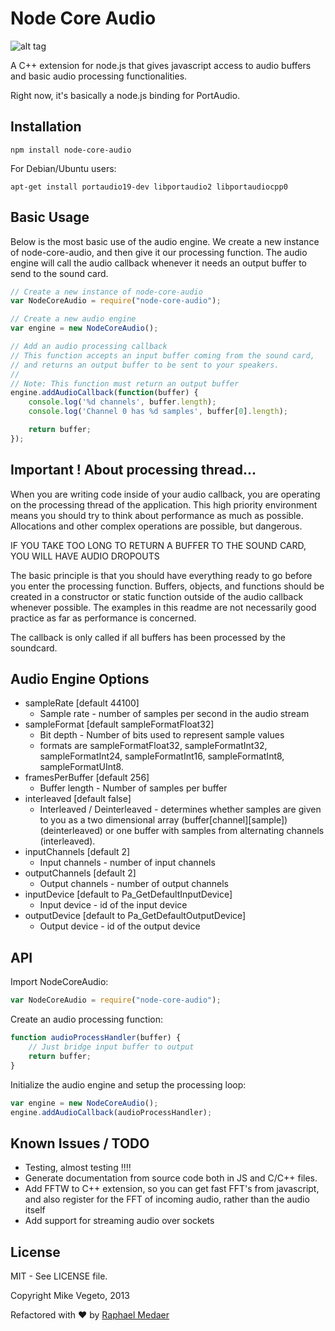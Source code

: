 # Node Core Audio

![alt tag](https://nodei.co/npm-dl/node-core-audio.png)

A C++ extension for node.js that gives javascript access to audio buffers and basic audio processing functionalities.

Right now, it's basically a node.js binding for PortAudio.

## Installation

```
npm install node-core-audio
```

For Debian/Ubuntu users:

```
apt-get install portaudio19-dev libportaudio2 libportaudiocpp0
```

## Basic Usage

Below is the most basic use of the audio engine. We create a new instance of
node-core-audio, and then give it our processing function. The audio engine
will call the audio callback whenever it needs an output buffer to send to
the sound card.

```javascript
// Create a new instance of node-core-audio
var NodeCoreAudio = require("node-core-audio");

// Create a new audio engine
var engine = new NodeCoreAudio();

// Add an audio processing callback
// This function accepts an input buffer coming from the sound card,
// and returns an output buffer to be sent to your speakers.
//
// Note: This function must return an output buffer
engine.addAudioCallback(function(buffer) {
	console.log('%d channels', buffer.length);
	console.log('Channel 0 has %d samples', buffer[0].length);

	return buffer;
});
```

## Important ! About processing thread...
When you are writing code inside of your audio callback, you are operating on
the processing thread of the application. This high priority environment means you
should try to think about performance as much as possible. Allocations and other
complex operations are possible, but dangerous.

IF YOU TAKE TOO LONG TO RETURN A BUFFER TO THE SOUND CARD, YOU WILL HAVE AUDIO DROPOUTS

The basic principle is that you should have everything ready to go before you enter
the processing function. Buffers, objects, and functions should be created in a constructor or static function outside of the audio callback whenever possible. The
examples in this readme are not necessarily good practice as far as performance is concerned.

The callback is only called if all buffers has been processed by the soundcard.

## Audio Engine Options

* sampleRate [default 44100]
  * Sample rate - number of samples per second in the audio stream
* sampleFormat [default sampleFormatFloat32]
  * Bit depth - Number of bits used to represent sample values
  * formats are sampleFormatFloat32, sampleFormatInt32, sampleFormatInt24, sampleFormatInt16, sampleFormatInt8, sampleFormatUInt8.
* framesPerBuffer [default 256]
  * Buffer length - Number of samples per buffer
* interleaved [default false]
  * Interleaved / Deinterleaved - determines whether samples are given to you as a two dimensional array (buffer[channel][sample]) (deinterleaved) or one buffer with samples from alternating channels (interleaved).
* inputChannels [default 2]
  * Input channels - number of input channels
* outputChannels [default 2]
  * Output channels - number of output channels
* inputDevice [default to Pa_GetDefaultInputDevice]
  * Input device - id of the input device
* outputDevice [default to Pa_GetDefaultOutputDevice]
  * Output device - id of the output device

## API

Import NodeCoreAudio:
```javascript
var NodeCoreAudio = require("node-core-audio");
```

Create an audio processing function:
```javascript
function audioProcessHandler(buffer) {
    // Just bridge input buffer to output
	return buffer;
}
```

Initialize the audio engine and setup the processing loop:
```javascript
var engine = new NodeCoreAudio();
engine.addAudioCallback(audioProcessHandler);
```

## Known Issues / TODO

* Testing, almost testing !!!!
* Generate documentation from source code both in JS and C/C++ files.
* Add FFTW to C++ extension, so you can get fast FFT's from javascript, and also register for the FFT of incoming audio, rather than the audio itself
* Add support for streaming audio over sockets

## License

MIT - See LICENSE file.

Copyright Mike Vegeto, 2013

Refactored with ♥ by [Raphael Medaer](mailto:rme@escaux.com)
